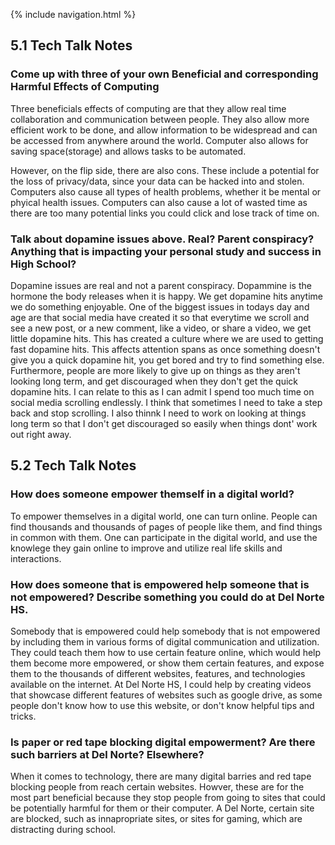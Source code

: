 {% include navigation.html %}
## 5.1 Tech Talk Notes
### Come up with three of your own Beneficial and corresponding Harmful Effects of Computing
Three beneficials effects of computing are that they allow real time collaboration and communication between people. They also allow more efficient work to be done, and allow information to be widespread and can be accessed from anywhere around the world. Computer also allows for saving space(storage) and allows tasks to be automated. 

However, on the flip side, there are also cons. These include a potential for the loss of privacy/data, since your data can be hacked into and stolen. Computers also cause all types of health problems, whether it be mental or phyical health issues. Computers can also cause a lot of wasted time as there are too many potential links you could click and lose track of time on. 
### Talk about dopamine issues above. Real? Parent conspiracy? Anything that is impacting your personal study and success in High School?
Dopamine issues are real and not a parent conspiracy. Dopammine is the hormone the body releases when it is happy. We get dopamine hits anytime we do something enjoyable. One of the biggest issues in todays day and age are that social media have created it so that everytime we scroll and see a new post, or a new comment, like a video, or share a video, we get little dopamine hits. This has created a culture where we are used to getting fast dopamine hits. This affects attention spans as once something doesn't give you a quick dopamine hit, you get bored and try to find something else. Furthermore, people are more likely to give up on things as they aren't looking long term, and get discouraged when they don't get the quick dopamine hits. I can relate to this as I can admit I spend too much time on social media scrolling endlessly. I think that sometimes I need to take a step back and stop scrolling. I also thinnk I need to work on looking at things long term so that I don't get discouraged so easily when things dont' work out right away. 

## 5.2 Tech Talk Notes
### How does someone empower themself in a digital world?
To empower themselves in a digital world, one can turn online. People can find thousands and thousands of pages of people like them, and find things in common with them. One can participate in the digital world, and use the knowlege they gain online to improve and utilize real life skills and interactions. 
### How does someone that is empowered help someone that is not empowered? Describe something you could do at Del Norte HS.
Somebody that is empowered could help somebody that is not empowered by including them in various forms of digital communication and utilization. They could teach them how to use certain feature online, which would help them become more empowered, or show them certain features, and expose them to the thousands of different websites, features, and technologies available on the internet. At Del Norte HS, I could help by creating videos that showcase different features of websites such as google drive, as some people don't know how to use this website, or don't know helpful tips and tricks. 
### Is paper or red tape blocking digital empowerment? Are there such barriers at Del Norte? Elsewhere?
When it comes to technology, there are many digital barries and red tape blocking people from reach certain websites. Howver, these are for the most part beneficial because they stop people from going to sites that could be potentially harmful for them or their computer. A Del Norte, certain site are blocked, such as innapropriate sites, or sites for gaming, which are distracting during school. 
